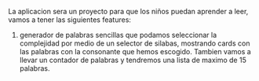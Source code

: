 La aplicacion sera un proyecto para que los niños puedan aprender a leer, vamos a tener las siguientes features:

1. generador de palabras sencillas que podamos seleccionar la complejidad por medio de un selector de silabas, mostrando cards con las palabras con la consonante que hemos escogido.
Tambien vamos a llevar un contador de palabras y tendremos una lista de maximo de 15 palabras.